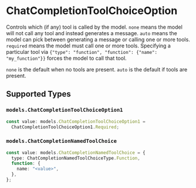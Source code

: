 # ChatCompletionToolChoiceOption

Controls which (if any) tool is called by the model.
`none` means the model will not call any tool and instead generates a message.
`auto` means the model can pick between generating a message or calling one or more tools.
`required` means the model must call one or more tools.
Specifying a particular tool via `{"type": "function", "function": {"name": "my_function"}}` forces the model to call that tool.

`none` is the default when no tools are present. `auto` is the default if tools are present.



## Supported Types

### `models.ChatCompletionToolChoiceOption1`

```typescript
const value: models.ChatCompletionToolChoiceOption1 =
  ChatCompletionToolChoiceOption1.Required;
```

### `models.ChatCompletionNamedToolChoice`

```typescript
const value: models.ChatCompletionNamedToolChoice = {
  type: ChatCompletionNamedToolChoiceType.Function,
  function: {
    name: "<value>",
  },
};
```

